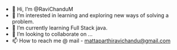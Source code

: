 - 👋 Hi, I’m @RaviChanduM
- 👀 I’m interested in learning and exploring new ways of solving a problem.
- 🌱 I’m currently learning Full Stack java.
- 💞️ I’m looking to collaborate on ...
- 📫 How to reach me @ mail - mattaparthiravichandu@gmail.com

<!---
RaviChanduM/RaviChanduM is a ✨ special ✨ repository because its `README.md` (this file) appears on your GitHub profile.
You can click the Preview link to take a look at your changes.
--->
